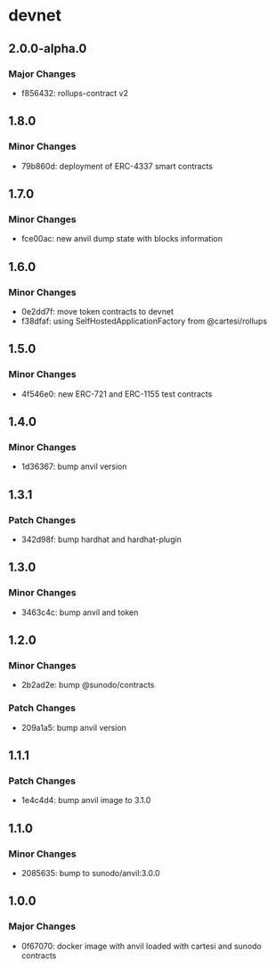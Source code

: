 # devnet

## 2.0.0-alpha.0

### Major Changes

-   f856432: rollups-contract v2

## 1.8.0

### Minor Changes

-   79b860d: deployment of ERC-4337 smart contracts

## 1.7.0

### Minor Changes

-   fce00ac: new anvil dump state with blocks information

## 1.6.0

### Minor Changes

-   0e2dd7f: move token contracts to devnet
-   f38dfaf: using SelfHostedApplicationFactory from @cartesi/rollups

## 1.5.0

### Minor Changes

-   4f546e0: new ERC-721 and ERC-1155 test contracts

## 1.4.0

### Minor Changes

-   1d36367: bump anvil version

## 1.3.1

### Patch Changes

-   342d98f: bump hardhat and hardhat-plugin

## 1.3.0

### Minor Changes

-   3463c4c: bump anvil and token

## 1.2.0

### Minor Changes

-   2b2ad2e: bump @sunodo/contracts

### Patch Changes

-   209a1a5: bump anvil version

## 1.1.1

### Patch Changes

-   1e4c4d4: bump anvil image to 3.1.0

## 1.1.0

### Minor Changes

-   2085635: bump to sunodo/anvil:3.0.0

## 1.0.0

### Major Changes

-   0f67070: docker image with anvil loaded with cartesi and sunodo contracts
